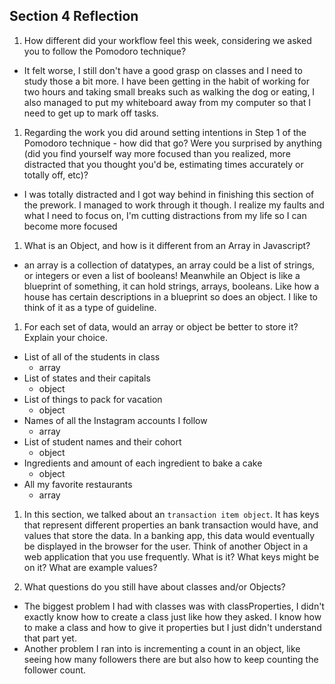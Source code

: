 ## Section 4 Reflection

1. How different did your workflow feel this week, considering we asked you to follow the Pomodoro technique?
  - It felt worse, I still don't have a good grasp on classes and I need to study those a bit more. I have been getting in the habit of working for two hours and taking small breaks such as walking the dog or eating, I also managed to put my whiteboard away from my computer so that I need to get up to mark off tasks.

1. Regarding the work you did around setting intentions in Step 1 of the Pomodoro technique - how did that go? Were you surprised by anything (did you find yourself way more focused than you realized, more distracted that you thought you'd be, estimating times accurately or totally off, etc)?
  - I was totally distracted and I got way behind in finishing this section of the prework. I managed to work through it though. I realize my faults and what I need to focus on, I'm cutting distractions from my life so I can become more focused

1. What is an Object, and how is it different from an Array in Javascript?
  - an array is a collection of datatypes, an array could be a list of strings, or integers or even a list of booleans! Meanwhile an Object is like a blueprint of something, it can hold strings, arrays, booleans. Like how a house has certain descriptions in a blueprint so does an object. I like to think of it as a type of guideline.

1. For each set of data, would an array or object be better to store it? Explain your choice.

  * List of all of the students in class
    - array
  * List of states and their capitals
    - object
  * List of things to pack for vacation
    - object
  * Names of all the Instagram accounts I follow
    - array
  * List of student names and their cohort
    - object
  * Ingredients and amount of each ingredient to bake a cake
    - object
  * All my favorite restaurants
    - array

1. In this section, we talked about an `transaction item object`. It has keys that represent different properties an bank transaction would have, and values that store the data. In a banking app, this data would eventually be displayed in the browser for the user. Think of another Object in a web application that you use frequently. What is it? What keys might be on it? What are example values?

1. What questions do you still have about classes and/or Objects?
  - The biggest problem I had with classes was with classProperties, I didn't exactly know how to create a class just like how they asked. I know how to make a class and how to give it properties but I just didn't understand that part yet.
  - Another problem I ran into is incrementing a count in an object, like seeing how many followers there are but also how to keep counting the follower count.
